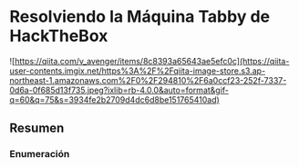 # Resolviendo la Máquina Tabby de HackTheBox

![https://qiita.com/v_avenger/items/8c8393a65643ae5efc0c](https://qiita-user-contents.imgix.net/https%3A%2F%2Fqiita-image-store.s3.ap-northeast-1.amazonaws.com%2F0%2F294810%2F6a0ccf23-252f-7337-0d6a-0f685d13f735.jpeg?ixlib=rb-4.0.0&auto=format&gif-q=60&q=75&s=3934fe2b2709d4dc6d8be151765410ad)

## Resumen

### Enumeración
